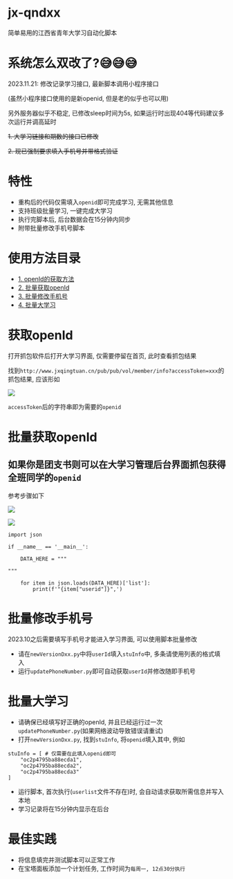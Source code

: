 # jx-qndxx
简单易用的江西省青年大学习自动化脚本

# 系统怎么双改了?😅😅😅

2023.11.21: 修改记录学习接口, 最新脚本调用小程序接口

(虽然小程序接口使用的是新openid, 但是老的似乎也可以用)

另外服务器似乎不稳定, 已修改sleep时间为5s, 如果运行时出现404等代码建议多次运行并调高延时

<s>1. 大学习链接和期数的接口已修改</s>

<s>2. 现已强制要求填入手机号并带格式验证</s>

# 特性
* 重构后的代码仅需填入`openid`即可完成学习, 无需其他信息
* 支持班级批量学习, 一键完成大学习
* 执行完脚本后, 后台数据会在15分钟内同步
* 附带批量修改手机号脚本

# 使用方法目录
* [1. openId的获取方法](#获取openId)
* [2. 批量获取openId](#批量获取openId)
* [3. 批量修改手机号](#批量修改手机号)
* [4. 批量大学习](#批量大学习)

# 获取openId
打开抓包软件后打开大学习界面, 仅需要停留在首页, 此时查看抓包结果

找到`http://www.jxqingtuan.cn/pub/pub/vol/member/info?accessToken=xxx`的抓包结果, 应该形如

![](https://s3.bmp.ovh/imgs/2023/07/16/1e43ab91b04778ca.png)

`accessToken`后的字符串即为需要的`openid`

# 批量获取openId

## 如果你是团支书则可以在大学习管理后台界面抓包获得全班同学的`openid`
参考步骤如下

![](https://s3.bmp.ovh/imgs/2023/07/16/4b88762d3798587c.png)

![](https://s3.bmp.ovh/imgs/2023/07/16/de9363ba40593a21.png)
```
import json

if __name__ == '__main__':

    DATA_HERE = """

"""

    for item in json.loads(DATA_HERE)['list']:
        print(f'"{item["userid"]}",')
```

# 批量修改手机号
2023.10之后需要填写手机号才能进入学习界面, 可以使用脚本批量修改
* 请在`newVersionDxx.py`中将`userId`填入`stuInfo`中, 多条请使用列表的格式填入
* 运行`updatePhoneNumber.py`即可自动获取`userId`并修改随即手机号

# 批量大学习

* 请确保已经填写好正确的openId, 并且已经运行过一次`updatePhoneNumber.py`(如果网络波动导致错误请重试)
* 打开`newVersionDxx.py`, 找到`stuInfo`, 将`openid`填入其中, 例如
```
stuInfo = [ # 仅需要在此填入openid即可
    "oc2p4795ba88ecda1",
    "oc2p4795ba88ecda2",
    "oc2p4795ba88ecda3"
]
```
* 运行脚本, 首次执行(`userlist`文件不存在)时, 会自动请求获取所需信息并写入本地
* 学习记录将在15分钟内显示在后台

# 最佳实践
* 将信息填完并测试脚本可以正常工作
* 在宝塔面板添加一个计划任务, 工作时间为`每周一, 12点30分执行`
